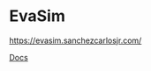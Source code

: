 # EvaSim

https://evasim.sanchezcarlosjr.com/


[Docs](https://carlos-eduardo-sanchez-torres.sanchezcarlosjr.com/Assisting-dementia-patients-with-the-Embodied-Voice-Assistant-Eva-Simulator-9aade1ebef9948acafba73d834b19d0b)

